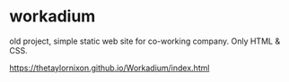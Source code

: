 # workadium
old project, simple static web site for co-working company. Only HTML &amp; CSS.

https://thetaylornixon.github.io/Workadium/index.html
